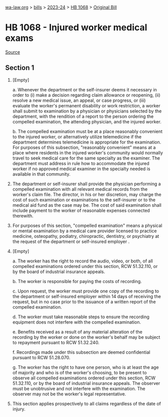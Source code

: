 [wa-law.org](/) > [bills](/bills/) > [2023-24](/bills/2023-24) > [HB 1068](/bills/2023-24/hb/1068/) > [Original Bill](/bills/2023-24/hb/1068/1/)

# HB 1068 - Injured worker medical exams

[Source](http://lawfilesext.leg.wa.gov/biennium/2023-24/Pdf/Bills/House%20Bills/1068.pdf)

## Section 1
1. [Empty]

    a. Whenever the department or the self-insurer deems it necessary in order to (i) make a decision regarding claim allowance or reopening, (ii) resolve a new medical issue, an appeal, or case progress, or (iii) evaluate the worker's permanent disability or work restriction, a worker shall submit to examination by a physician or physicians selected by the department, with the rendition of a report to the person ordering the compelled examination, the attending physician, and the injured worker.

    b. The compelled examination must be at a place reasonably convenient to the injured worker, or alternatively utilize telemedicine if the department determines telemedicine is appropriate for the examination. For purposes of this subsection, "reasonably convenient" means at a place where residents in the injured worker's community would normally travel to seek medical care for the same specialty as the examiner. The department must address in rule how to accommodate the injured worker if no approved medical examiner in the specialty needed is available in that community.

2. The department or self-insurer shall provide the physician performing a compelled examination with all relevant medical records from the worker's claim file. The director, in his or her discretion, may charge the cost of such examination or examinations to the self-insurer or to the medical aid fund as the case may be. The cost of said examination shall include payment to the worker of reasonable expenses connected therewith.

3. For purposes of this section, "compelled examination" means a physical or mental examination by a medical care provider licensed to practice medicine, osteopathy, podiatry, chiropractic, dentistry, or psychiatry at the request of the department or self-insured employer .

4. [Empty]

    a. The worker has the right to record the audio, video, or both, of all compelled examinations ordered under this section, RCW 51.32.110, or by the board of industrial insurance appeals.

    b. The worker is responsible for paying the costs of recording.

    c. Upon request, the worker must provide one copy of the recording to the department or self-insured employer within 14 days of receiving the request, but in no case prior to the issuance of a written report of the compelled examination.

    d. The worker must take reasonable steps to ensure the recording equipment does not interfere with the compelled examination.

    e. Benefits received as a result of any material alteration of the recording by the worker or done on the worker's behalf may be subject to repayment pursuant to RCW 51.32.240.

    f. Recordings made under this subsection are deemed confidential pursuant to RCW 51.28.070.

    g. The worker has the right to have one person, who is at least the age of majority and who is of the worker's choosing, to be present to observe all compelled examinations ordered under this section, RCW 51.32.110, or by the board of industrial insurance appeals. The observer must be unobtrusive and not interfere with the examination. The observer may not be the worker's legal representative.

5. This section applies prospectively to all claims regardless of the date of injury.
